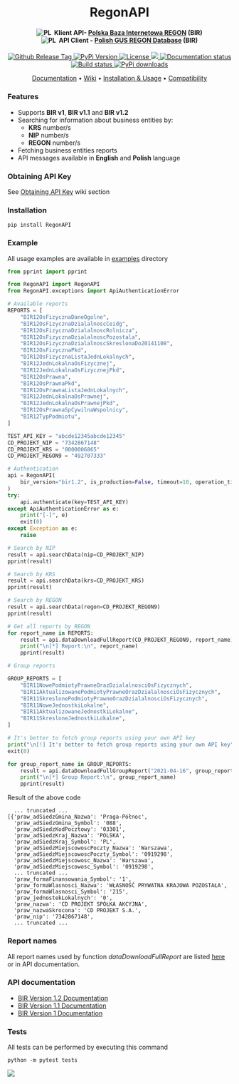 <h1 align="center">
  <a>
    RegonAPI
  </a>
  <br>
</h1>

<h4 align="center">
  <img src="https://rolzwy7.github.io/cdn/flags/pl.png" alt="PL">
    &nbsp;Klient API- <a href="https://api.stat.gov.pl/Home/RegonApi">Polska Baza Internetowa REGON</a> (BIR)
  <br>
  <img src="https://rolzwy7.github.io/cdn/flags/en.png" alt="PL">
    &nbsp;API Client - <a href="https://api.stat.gov.pl/Home/RegonApi">Polish GUS REGON Database</a> (BIR)
</h4>

<p align="center">
  <a href="https://github.com/rolzwy7/RegonAPI/releases">
    <img src="https://img.shields.io/github/tag/rolzwy7/RegonAPI.svg" alt="Github Release Tag">
  </a>
  <a href="https://pypi.org/project/RegonAPI/">
    <img src="https://img.shields.io/pypi/v/RegonAPI.svg" alt="PyPi Version">
  </a>
  <a href="LICENSE">
    <img src="https://img.shields.io/github/license/rolzwy7/RegonAPI.svg" alt="License">
  </a>
  <a href="https://github.com/rolzwy7/RegonAPI/issues?utf8=%E2%9C%93&q=is%3Aissue+is%3Aclosed" alt="Closed issues">
    <img src="https://img.shields.io/github/issues-closed-raw/rolzwy7/RegonAPI.svg">
  </a>
  <a href='https://regonapi.readthedocs.io/en/latest/?badge=latest'>
    <img src='https://readthedocs.org/projects/regonapi/badge/?version=latest' alt='Documentation status' />
  </a>
  <a href='#travis'>
    <img src='https://img.shields.io/travis/com/rolzwy7/RegonAPI.svg' alt='Build status' />
  </a>
  <a href='#pypi_downloads'>
    <img src='https://img.shields.io/pypi/dm/RegonAPI' alt='PyPi downloads' />
  </a>
</p>

<p align="center">
  <a href="https://regonapi.readthedocs.io/en/latest/">Documentation</a> •
  <a href="https://github.com/rolzwy7/RegonAPI/wiki">Wiki</a> •
  <a href="https://github.com/rolzwy7/RegonAPI/wiki/Installation-&-Usage">Installation & Usage</a> •
  <a href="https://github.com/rolzwy7/RegonAPI/wiki/Compatibility">Compatibility</a>
</p>


### Features
- Supports **BIR v1**, **BIR v1.1** and **BIR v1.2**
- Searching for information about business entities by:
  - **KRS** number/s
  - **NIP** number/s
  - **REGON** number/s
- Fetching business entities reports
- API messages available in **English** and **Polish** language

### Obtaining API Key
See [Obtaining API Key](https://github.com/rolzwy7/RegonAPI/wiki/Obtaining-API-Key) wiki section

### Installation

```
pip install RegonAPI
```

### Example
All usage examples are available in [examples](https://github.com/rolzwy7/RegonAPI/tree/master/examples) directory
```python
from pprint import pprint

from RegonAPI import RegonAPI
from RegonAPI.exceptions import ApiAuthenticationError

# Available reports
REPORTS = [
    "BIR12OsFizycznaDaneOgolne",
    "BIR12OsFizycznaDzialalnoscCeidg",
    "BIR12OsFizycznaDzialalnoscRolnicza",
    "BIR12OsFizycznaDzialalnoscPozostala",
    "BIR12OsFizycznaDzialalnoscSkreslonaDo20141108",
    "BIR12OsFizycznaPkd",
    "BIR12OsFizycznaListaJednLokalnych",
    "BIR12JednLokalnaOsFizycznej",
    "BIR12JednLokalnaOsFizycznejPkd",
    "BIR12OsPrawna",
    "BIR12OsPrawnaPkd",
    "BIR12OsPrawnaListaJednLokalnych",
    "BIR12JednLokalnaOsPrawnej",
    "BIR12JednLokalnaOsPrawnejPkd",
    "BIR12OsPrawnaSpCywilnaWspolnicy",
    "BIR12TypPodmiotu",
]

TEST_API_KEY = "abcde12345abcde12345"
CD_PROJEKT_NIP = "7342867148"
CD_PROJEKT_KRS = "0000006865"
CD_PROJEKT_REGON9 = "492707333"

# Authentication
api = RegonAPI(
    bir_version="bir1.2", is_production=False, timeout=10, operation_timeout=10
)
try:
    api.authenticate(key=TEST_API_KEY)
except ApiAuthenticationError as e:
    print("[-]", e)
    exit(0)
except Exception as e:
    raise

# Search by NIP
result = api.searchData(nip=CD_PROJEKT_NIP)
pprint(result)

# Search by KRS
result = api.searchData(krs=CD_PROJEKT_KRS)
pprint(result)

# Search by REGON
result = api.searchData(regon=CD_PROJEKT_REGON9)
pprint(result)

# Get all reports by REGON
for report_name in REPORTS:
    result = api.dataDownloadFullReport(CD_PROJEKT_REGON9, report_name)
    print("\n[*] Report:\n", report_name)
    pprint(result)

# Group reports

GROUP_REPORTS = [
    "BIR11NowePodmiotyPrawneOrazDzialalnosciOsFizycznych",
    "BIR11AktualizowanePodmiotyPrawneOrazDzialalnosciOsFizycznych",
    "BIR11SkreslonePodmiotyPrawneOrazDzialalnosciOsFizycznych",
    "BIR11NoweJednostkiLokalne",
    "BIR11AktualizowaneJednostkiLokalne",
    "BIR11SkresloneJednostkiLokalne",
]

# It's better to fetch group reports using your own API key
print("\n[!] It's better to fetch group reports using your own API key")
exit(0)

for group_report_name in GROUP_REPORTS:
    result = api.dataDownloadFullGroupReport("2021-04-16", group_report_name)
    print("\n[*] Group Report:\n", group_report_name)
    pprint(result)
```

Result of the above code

```
  ... truncated ...
[{'praw_adSiedzGmina_Nazwa': 'Praga-Północ',
  'praw_adSiedzGmina_Symbol': '088',
  'praw_adSiedzKodPocztowy': '03301',
  'praw_adSiedzKraj_Nazwa': 'POLSKA',
  'praw_adSiedzKraj_Symbol': 'PL',
  'praw_adSiedzMiejscowoscPoczty_Nazwa': 'Warszawa',
  'praw_adSiedzMiejscowoscPoczty_Symbol': '0919298',
  'praw_adSiedzMiejscowosc_Nazwa': 'Warszawa',
  'praw_adSiedzMiejscowosc_Symbol': '0919298',
  ... truncated ...
  'praw_formaFinansowania_Symbol': '1',
  'praw_formaWlasnosci_Nazwa': 'WŁASNOŚĆ PRYWATNA KRAJOWA POZOSTAŁA',
  'praw_formaWlasnosci_Symbol': '215',
  'praw_jednostekLokalnych': '0',
  'praw_nazwa': 'CD PROJEKT SPÓŁKA AKCYJNA',
  'praw_nazwaSkrocona': 'CD PROJEKT S.A.',
  'praw_nip': '7342867148',
  ... truncated ...
```

### Report names
All report names used by function <i>dataDownloadFullReport</i> are listed <a href="https://github.com/rolzwy7/RegonAPI/wiki/Report-names">here</a> or in API documentation.

### API documentation
- [BIR Version 1.2 Documentation](https://api.stat.gov.pl/Home/RegonApi)
- [BIR Version 1.1 Documentation](https://api.stat.gov.pl/Home/RegonApi)
- [BIR Version 1 Documentation](https://api.stat.gov.pl/Home/RegonApi)

### Tests
All tests can be performed by executing this command
```
python -m pytest tests
```

<img src="http://bit.ly/2xlhl2x">
